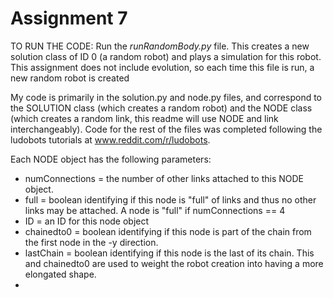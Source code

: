 # Assignment 7

TO RUN THE CODE:
Run the _runRandomBody.py_ file. This creates a new solution class of ID 0 (a random robot) and plays a simulation for this robot. This assignment does not include evolution, so each time this file is run, a new random robot is created

My code is primarily in the solution.py and node.py files, and correspond to the SOLUTION class (which creates a random robot) and the NODE class (which creates a random link, this readme will use NODE and link interchangeably). Code for the rest of the files was completed following the ludobots tutorials at www.reddit.com/r/ludobots. 

Each NODE object has the following parameters:
- numConnections = the number of other links attached to this NODE object.
- full = boolean identifying if this node is "full" of links and thus no other links may be attached. A node is "full" if numConnections == 4
- ID = an ID for this node object
- chainedto0 = boolean identifying if this node is part of the chain from the first node in the -y direction.
- lastChain = boolean identifying if this node is the last of its chain. This and chainedto0 are used to weight the robot creation into having a more elongated shape.
- 


